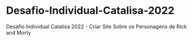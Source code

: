 # Desafio-Individual-Catalisa-2022
Desafio Individual Catalisa 2022 - Criar Site Sobre os Personagens de Rick and Morty
